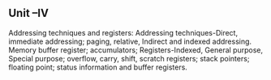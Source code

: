 ## Unit –IV
Addressing techniques and registers: Addressing techniques-Direct, immediate addressing; paging, relative, Indirect and indexed addressing. Memory buffer register; accumulators; Registers-Indexed, General purpose, Special purpose; overflow, carry, shift, scratch registers; stack pointers; floating point; status information and buffer registers.